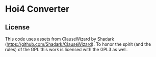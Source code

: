 # Hoi4 Converter

## License

This code uses assets from ClauseWizard by Shadark (https://github.com/Shadark/ClauseWizard). 
To honor the spirit (and the rules) of the GPL this work is licensed with the GPL3 as well.

